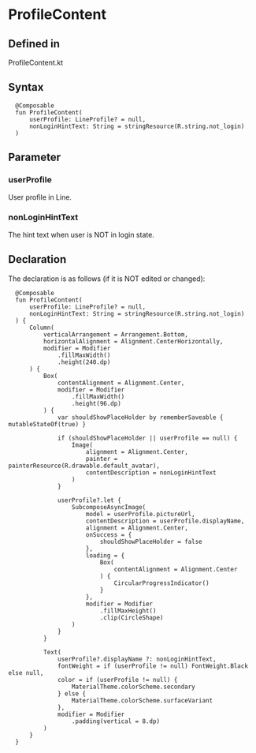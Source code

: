 # ProfileContent
## Defined in
ProfileContent.kt

## Syntax
      @Composable
      fun ProfileContent(
          userProfile: LineProfile? = null,
          nonLoginHintText: String = stringResource(R.string.not_login)
      )

## Parameter
### userProfile
User profile in Line.

### nonLoginHintText
The hint text when user is NOT in login state.

## Declaration
The declaration is as follows (if it is NOT edited or changed):

      @Composable
      fun ProfileContent(
          userProfile: LineProfile? = null,
          nonLoginHintText: String = stringResource(R.string.not_login)
      ) {
          Column(
              verticalArrangement = Arrangement.Bottom,
              horizontalAlignment = Alignment.CenterHorizontally,
              modifier = Modifier
                  .fillMaxWidth()
                  .height(240.dp)
          ) {
              Box(
                  contentAlignment = Alignment.Center,
                  modifier = Modifier
                      .fillMaxWidth()
                      .height(96.dp)
              ) {
                  var shouldShowPlaceHolder by rememberSaveable { mutableStateOf(true) }
      
                  if (shouldShowPlaceHolder || userProfile == null) {
                      Image(
                          alignment = Alignment.Center,
                          painter = painterResource(R.drawable.default_avatar),
                          contentDescription = nonLoginHintText
                      )
                  }
      
                  userProfile?.let {
                      SubcomposeAsyncImage(
                          model = userProfile.pictureUrl,
                          contentDescription = userProfile.displayName,
                          alignment = Alignment.Center,
                          onSuccess = {
                              shouldShowPlaceHolder = false
                          },
                          loading = {
                              Box(
                                  contentAlignment = Alignment.Center
                              ) {
                                  CircularProgressIndicator()
                              }
                          },
                          modifier = Modifier
                              .fillMaxHeight()
                              .clip(CircleShape)
                      )
                  }
              }
      
              Text(
                  userProfile?.displayName ?: nonLoginHintText,
                  fontWeight = if (userProfile != null) FontWeight.Black else null,
                  color = if (userProfile != null) {
                      MaterialTheme.colorScheme.secondary
                  } else {
                      MaterialTheme.colorScheme.surfaceVariant
                  },
                  modifier = Modifier
                      .padding(vertical = 8.dp)
              )
          }
      }
